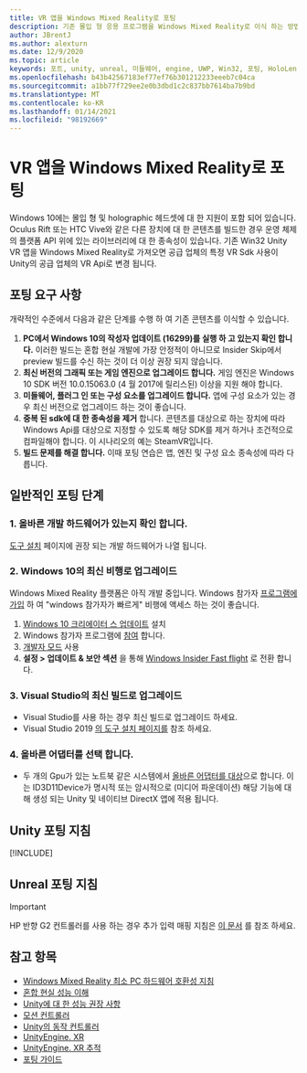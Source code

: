 ```yaml
---
title: VR 앱을 Windows Mixed Reality로 포팅
description: 기존 몰입 형 응용 프로그램을 Windows Mixed Reality로 이식 하는 방법을 설명 하는 단계별 연습입니다.
author: JBrentJ
ms.author: alexturn
ms.date: 12/9/2020
ms.topic: article
keywords: 포트, unity, unreal, 미들웨어, engine, UWP, Win32, 포팅, HoloLens 1 gen, 혼합 현실 헤드셋, windows mixed reality 헤드셋, 마이그레이션, Windows 10, 입력 매핑
ms.openlocfilehash: b43b42567183ef77ef76b301212233eeeb7c04ca
ms.sourcegitcommit: a1bb77f729ee2e0b3dbd1c2c837bb7614ba7b9bd
ms.translationtype: MT
ms.contentlocale: ko-KR
ms.lasthandoff: 01/14/2021
ms.locfileid: "98192669"
---
```

# <a name="porting-vr-apps-to-windows-mixed-reality"></a>VR 앱을 Windows Mixed Reality로 포팅

Windows 10에는 몰입 형 및 holographic 헤드셋에 대 한 지원이 포함 되어 있습니다. Oculus Rift 또는 HTC Vive와 같은 다른 장치에 대 한 콘텐츠를 빌드한 경우 운영 체제의 플랫폼 API 위에 있는 라이브러리에 대 한 종속성이 있습니다. 기존 Win32 Unity VR 앱을 Windows Mixed Reality로 가져오면 공급 업체의 특정 VR Sdk 사용이 Unity의 공급 업체의 VR Api로 변경 됩니다.

## <a name="porting-requirements"></a>포팅 요구 사항

개략적인 수준에서 다음과 같은 단계를 수행 하 여 기존 콘텐츠를 이식할 수 있습니다.
1. **PC에서 Windows 10의 작성자 업데이트 (16299)를 실행 하 고 있는지 확인 합니다.** 이러한 빌드는 혼합 현실 개발에 가장 안정적이 아니므로 Insider Skip에서 preview 빌드를 수신 하는 것이 더 이상 권장 되지 않습니다.
2. **최신 버전의 그래픽 또는 게임 엔진으로 업그레이드 합니다.** 게임 엔진은 Windows 10 SDK 버전 10.0.15063.0 (4 월 2017에 릴리스된) 이상을 지원 해야 합니다.
3. **미들웨어, 플러그 인 또는 구성 요소를 업그레이드 합니다.** 앱에 구성 요소가 있는 경우 최신 버전으로 업그레이드 하는 것이 좋습니다.
4. **중복 된 sdk에 대 한 종속성을 제거** 합니다. 콘텐츠를 대상으로 하는 장치에 따라 Windows Api를 대상으로 지정할 수 있도록 해당 SDK를 제거 하거나 조건적으로 컴파일해야 합니다. 이 시나리오의 예는 SteamVR입니다.
5. **빌드 문제를 해결 합니다.** 이때 포팅 연습은 앱, 엔진 및 구성 요소 종속성에 따라 다릅니다.

## <a name="common-porting-steps"></a>일반적인 포팅 단계

### <a name="1-make-sure-you-have-the-right-development-hardware"></a>1. 올바른 개발 하드웨어가 있는지 확인 합니다.

[도구 설치](../install-the-tools.md#immersive-vr-headset-requirements) 페이지에 권장 되는 개발 하드웨어가 나열 됩니다.

### <a name="2-upgrade-to-the-latest-flight-of-windows-10"></a>2. Windows 10의 최신 비행로 업그레이드

Windows Mixed Reality 플랫폼은 아직 개발 중입니다. Windows 참가자 [프로그램에 가입](https://insider.windows.com/) 하 여 "windows 참가자가 빠르게" 비행에 액세스 하는 것이 좋습니다.
1. [Windows 10 크리에이터 스 업데이트](https://www.microsoft.com/software-download/windows10) 설치
2. Windows 참가자 프로그램에 [참여](https://insider.windows.com/) 합니다.
3. [개발자 모드](https://docs.microsoft.com/windows/uwp/get-started/enable-your-device-for-development) 사용
4. **설정 > 업데이트 & 보안 섹션** 을 통해 [Windows Insider Fast flight](https://blogs.technet.microsoft.com/uktechnet/2016/07/01/joining-insider-preview) 로 전환 합니다.

### <a name="3-upgrade-to-the-most-recent-build-of-visual-studio"></a>3. Visual Studio의 최신 빌드로 업그레이드
* Visual Studio를 사용 하는 경우 최신 빌드로 업그레이드 하세요.
* Visual Studio 2019 [의 도구 설치 페이지를](../install-the-tools.md#installation-checklist) 참조 하세요.

### <a name="4-choose-the-correct-adapter"></a>4. 올바른 어댑터를 선택 합니다.
* 두 개의 Gpu가 있는 노트북 같은 시스템에서 [올바른 어댑터를 대상](../native/rendering-in-directx.md#hybrid-graphics-pcs-and-mixed-reality-applications)으로 합니다. 이는 ID3D11Device가 명시적 또는 암시적으로 (미디어 파운데이션) 해당 기능에 대해 생성 되는 Unity 및 네이티브 DirectX 앱에 적용 됩니다.

## <a name="unity-porting-guidance"></a>Unity 포팅 지침

[!INCLUDE[](includes/unity-porting-guidance.md)]

## <a name="unreal-porting-guidance"></a>Unreal 포팅 지침

> [!IMPORTANT]
> HP 반향 G2 컨트롤러를 사용 하는 경우 추가 입력 매핑 지침은 [이 문서](../unreal/unreal-reverb-g2-controllers.md) 를 참조 하세요.

## <a name="see-also"></a>참고 항목
* [Windows Mixed Reality 최소 PC 하드웨어 호환성 지침](https://docs.microsoft.com/windows/mixed-reality/enthusiast-guide/windows-mixed-reality-minimum-pc-hardware-compatibility-guidelines)
* [혼합 현실 성능 이해](../platform-capabilities-and-apis/understanding-performance-for-mixed-reality.md)
* [Unity에 대 한 성능 권장 사항](../unity/performance-recommendations-for-unity.md)
* [모션 컨트롤러](../../design/motion-controllers.md)
* [Unity의 동작 컨트롤러](../unity/motion-controllers-in-unity.md)
* [UnityEngine. XR](https://docs.unity3d.com/ScriptReference/XR.WSA.Input.InteractionManager.html)
* [UnityEngine. XR 추적](https://docs.unity3d.com/ScriptReference/XR.InputTracking.html)
* [포팅 가이드](porting-guides.md)